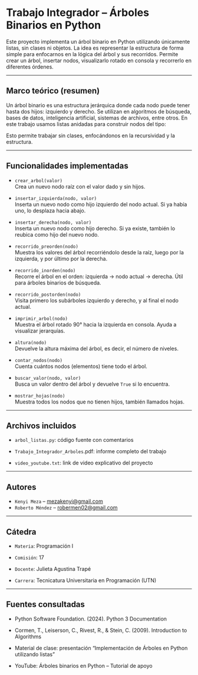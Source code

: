 # Trabajo Integrador – Árboles Binarios en Python

Este proyecto implementa un árbol binario en Python utilizando únicamente listas, sin clases ni objetos. La idea es representar la estructura de forma simple para enfocarnos en la lógica del árbol y sus recorridos. Permite crear un árbol, insertar nodos, visualizarlo rotado en consola y recorrerlo en diferentes órdenes.

---

## Marco teórico (resumen)

Un árbol binario es una estructura jerárquica donde cada nodo puede tener hasta dos hijos: izquierdo y derecho. Se utilizan en algoritmos de búsqueda, bases de datos, inteligencia artificial, sistemas de archivos, entre otros. En este trabajo usamos listas anidadas para construir nodos del tipo:


Esto permite trabajar sin clases, enfocándonos en la recursividad y la estructura.

---

## Funcionalidades implementadas

- `crear_arbol(valor)`  
  Crea un nuevo nodo raíz con el valor dado y sin hijos.

- `insertar_izquierda(nodo, valor)`  
  Inserta un nuevo nodo como hijo izquierdo del nodo actual. Si ya había uno, lo desplaza hacia abajo.

- `insertar_derecha(nodo, valor)`  
  Inserta un nuevo nodo como hijo derecho. Si ya existe, también lo reubica como hijo del nuevo nodo.

- `recorrido_preorden(nodo)`  
  Muestra los valores del árbol recorriéndolo desde la raíz, luego por la izquierda, y por último por la derecha.

- `recorrido_inorden(nodo)`  
  Recorre el árbol en el orden: izquierda → nodo actual → derecha. Útil para árboles binarios de búsqueda.

- `recorrido_postorden(nodo)`  
  Visita primero los subárboles izquierdo y derecho, y al final el nodo actual.

- `imprimir_arbol(nodo)`  
  Muestra el árbol rotado 90° hacia la izquierda en consola. Ayuda a visualizar jerarquías.

- `altura(nodo)`  
  Devuelve la altura máxima del árbol, es decir, el número de niveles.

- `contar_nodos(nodo)`  
  Cuenta cuántos nodos (elementos) tiene todo el árbol.

- `buscar_valor(nodo, valor)`  
  Busca un valor dentro del árbol y devuelve `True` si lo encuentra.

- `mostrar_hojas(nodo)`  
  Muestra todos los nodos que no tienen hijos, también llamados hojas.

---

## Archivos incluidos

- `arbol_listas.py`: código fuente con comentarios

- `Trabajo_Integrador_Arboles`.pdf: informe completo del trabajo

- `video_youtube.txt`: link de video explicativo del proyecto

---

## Autores

- `Kenyi Meza` – mezakenyi@gmail.com
- `Roberto Méndez` – robermen02@gmail.com

---

## Cátedra

- `Materia`: Programación I

- `Comisión`: 17

- `Docente`: Julieta Agustina Trapé

- `Carrera`: Tecnicatura Universitaria en Programación (UTN)

---

## Fuentes consultadas

- Python Software Foundation. (2024). Python 3 Documentation

- Cormen, T., Leiserson, C., Rivest, R., & Stein, C. (2009). Introduction to Algorithms

- Material de clase: presentación “Implementación de Árboles en Python utilizando listas”

- YouTube: Árboles binarios en Python – Tutorial de apoyo